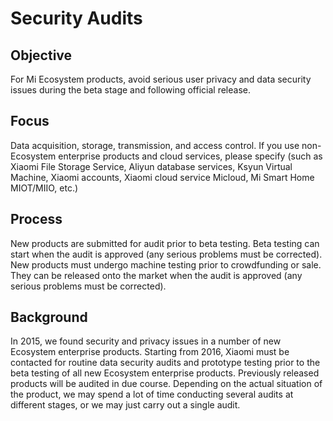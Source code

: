 # Security Audits

## Objective

For Mi Ecosystem products, avoid serious user privacy and data security issues during the beta stage and following official release.

## Focus

Data acquisition, storage, transmission, and access control. If you use non-Ecosystem enterprise products and cloud services, please specify (such as Xiaomi File Storage Service, Aliyun database services, Ksyun Virtual Machine, Xiaomi accounts, Xiaomi cloud service Micloud, Mi Smart Home MIOT/MIIO, etc.)

## Process

New products are submitted for audit prior to beta testing. Beta testing can start when the audit is approved (any serious problems must be corrected). New products must undergo machine testing prior to crowdfunding or sale. They can be released onto the market when the audit is approved (any serious problems must be corrected).

## Background

In 2015, we found security and privacy issues in a number of new Ecosystem enterprise products. Starting from 2016, Xiaomi must be contacted for routine data security audits and prototype testing prior to the beta testing of all new Ecosystem enterprise products. Previously released products will be audited in due course. Depending on the actual situation of the product, we may spend a lot of time conducting several audits at different stages, or we may just carry out a single audit.